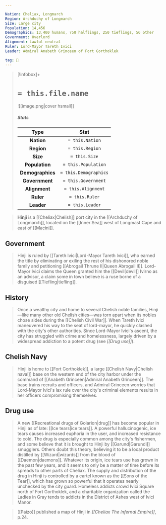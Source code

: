 ```yaml
---

Nation: Cheliax, Longmarch
Region: Archduchy of Longmarch
Size: Large city
Population: 14,456
Demographics: 13,400 humans, 750 halflings, 250 tieflings, 56 other
Government: Overlord
Alignment: Lawful neutral
Ruler: Lord-Mayor Tareth Ivici
Leader: Admiral Anabeth Grinceen of Fort Gorthoklek

tag: 🌃
---
```


> [!infobox]+
> #  `= this.file.name`
> ![[image.png|cover hsmall]]
> ##### Stats
> Type | Stat |
> :---:|:---:|
> **Nation** | `= this.Nation` |
> **Region** | `= this.Region` |
> **Size** | `= this.Size` |
> **Population** | `= this.Population` |
> **Demographics** | `= this.Demographics` |
> **Government** | `= this.Government` |
> **Alignment** | `= this.Alignment` |
> **Ruler** | `= this.Ruler` |
> **Leader** | `= this.Leader` |



> **Hinji** is a [[Cheliax|Chelish]] port city in the [[Archduchy of Longmarch]], located on the [[Inner Sea]] west of Longmast Cape and east of [[Macini]].



## Government

> Hinji is ruled by [[Tareth Ivici|Lord-Mayor Tareth Ivici]], who earned the title by eliminating or exiling the rest of his dishonored noble family and petitioning [[Abrogail Thrune II|Queen Abrogail II]]. Lord-Mayor Ivici claims the Queen granted him the [[Devil|devil]] Ivirno as an advisor, a claim some in town believe is a ruse borne of a disguised [[Tiefling|tiefling]].


## History

> Once a wealthy city and home to several Chelish noble families, Hinji—like many other old Chelish cities—was torn apart when its nobles chose sides during the [[Chelish Civil War]]. When Tareth Ivici maneuvered his way to the seat of lord-mayor, he quickly clashed with the city's other authorities.
> Since Lord-Mayor Ivici's ascent, the city has struggled with crime and homelessness, largely driven by a widespread addiction to a potent drug (see *[[Drug use]]*).


## Chelish Navy

> Hinji is home to [[Fort Gorthoklek]], a large [[Chelish Navy|Chelish naval]] base on the western end of the city harbor under the command of [[Anabeth Grinceen|Admiral Anabeth Grinceen]]. The base trains recruits and officers, and Admiral Grinceen worries that Lord-Mayor Ivici's lax rule over the city's criminal elements results in her officers compromising themselves.


## Drug use

> A new [[Recreational drugs of Golarion|drug]] has become popular in Hinji as of late: [[Ice tears|ice tears]]. A powerful hallucinogenic, ice tears causes increased euphoria in the user, and increased resistance to cold. The drug is especially common among the city's fishermen, and some believe that it is brought to Hinji by [[Garund|Garundi]] smugglers. Others doubt this theory, believing it to be a local product distilled by [[Wizard|wizards]] from the blood of [[Daemon|daemons]]. Whatever its origin, ice tears use has grown in the past few years, and it seems to only be a matter of time before its spreads to other parts of Cheliax. The supply and distribution of the drug in Hinji is controlled by a cartel known as the [[Sons of the Tear]], which has grown so powerful that it operates nearly unchecked by the city guard.
> Homeless addicts crowd Ivici Square north of Fort Gorthoklek, and a charitable organization called the Ladies in Gray tends to addicts in the District of Ashes west of Ivici Manor.


> [[Paizo]] published a map of Hinji in *[[Cheliax The Infernal Empire]]*, p.24.







